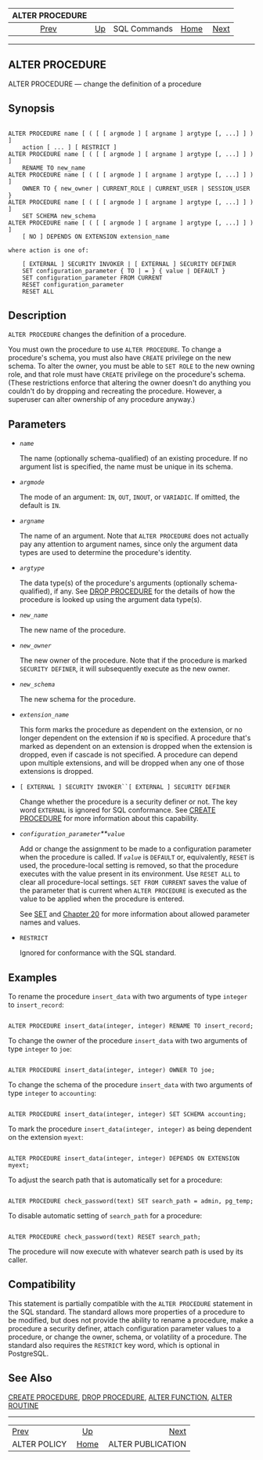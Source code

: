 <!--?xml version="1.0" encoding="UTF-8" standalone="no"?-->

|                ALTER PROCEDURE               |                                        |              |                                                       |                                                        |
| :------------------------------------------: | :------------------------------------- | :----------: | ----------------------------------------------------: | -----------------------------------------------------: |
| [Prev](sql-alterpolicy.html "ALTER POLICY")  | [Up](sql-commands.html "SQL Commands") | SQL Commands | [Home](index.html "PostgreSQL 17devel Documentation") |  [Next](sql-alterpublication.html "ALTER PUBLICATION") |

***

## ALTER PROCEDURE

ALTER PROCEDURE — change the definition of a procedure

## Synopsis

```

ALTER PROCEDURE name [ ( [ [ argmode ] [ argname ] argtype [, ...] ] ) ]
    action [ ... ] [ RESTRICT ]
ALTER PROCEDURE name [ ( [ [ argmode ] [ argname ] argtype [, ...] ] ) ]
    RENAME TO new_name
ALTER PROCEDURE name [ ( [ [ argmode ] [ argname ] argtype [, ...] ] ) ]
    OWNER TO { new_owner | CURRENT_ROLE | CURRENT_USER | SESSION_USER }
ALTER PROCEDURE name [ ( [ [ argmode ] [ argname ] argtype [, ...] ] ) ]
    SET SCHEMA new_schema
ALTER PROCEDURE name [ ( [ [ argmode ] [ argname ] argtype [, ...] ] ) ]
    [ NO ] DEPENDS ON EXTENSION extension_name

where action is one of:

    [ EXTERNAL ] SECURITY INVOKER | [ EXTERNAL ] SECURITY DEFINER
    SET configuration_parameter { TO | = } { value | DEFAULT }
    SET configuration_parameter FROM CURRENT
    RESET configuration_parameter
    RESET ALL
```

## Description

`ALTER PROCEDURE` changes the definition of a procedure.

You must own the procedure to use `ALTER PROCEDURE`. To change a procedure's schema, you must also have `CREATE` privilege on the new schema. To alter the owner, you must be able to `SET ROLE` to the new owning role, and that role must have `CREATE` privilege on the procedure's schema. (These restrictions enforce that altering the owner doesn't do anything you couldn't do by dropping and recreating the procedure. However, a superuser can alter ownership of any procedure anyway.)

## Parameters

* *`name`*

    The name (optionally schema-qualified) of an existing procedure. If no argument list is specified, the name must be unique in its schema.

* *`argmode`*

    The mode of an argument: `IN`, `OUT`, `INOUT`, or `VARIADIC`. If omitted, the default is `IN`.

* *`argname`*

    The name of an argument. Note that `ALTER PROCEDURE` does not actually pay any attention to argument names, since only the argument data types are used to determine the procedure's identity.

* *`argtype`*

    The data type(s) of the procedure's arguments (optionally schema-qualified), if any. See [DROP PROCEDURE](sql-dropprocedure.html "DROP PROCEDURE") for the details of how the procedure is looked up using the argument data type(s).

* *`new_name`*

    The new name of the procedure.

* *`new_owner`*

    The new owner of the procedure. Note that if the procedure is marked `SECURITY DEFINER`, it will subsequently execute as the new owner.

* *`new_schema`*

    The new schema for the procedure.

* *`extension_name`*

    This form marks the procedure as dependent on the extension, or no longer dependent on the extension if `NO` is specified. A procedure that's marked as dependent on an extension is dropped when the extension is dropped, even if cascade is not specified. A procedure can depend upon multiple extensions, and will be dropped when any one of those extensions is dropped.

* `[ EXTERNAL ] SECURITY INVOKER``[ EXTERNAL ] SECURITY DEFINER`

    Change whether the procedure is a security definer or not. The key word `EXTERNAL` is ignored for SQL conformance. See [CREATE PROCEDURE](sql-createprocedure.html "CREATE PROCEDURE") for more information about this capability.

* *`configuration_parameter`**`value`*

    Add or change the assignment to be made to a configuration parameter when the procedure is called. If *`value`* is `DEFAULT` or, equivalently, `RESET` is used, the procedure-local setting is removed, so that the procedure executes with the value present in its environment. Use `RESET ALL` to clear all procedure-local settings. `SET FROM CURRENT` saves the value of the parameter that is current when `ALTER PROCEDURE` is executed as the value to be applied when the procedure is entered.

    See [SET](sql-set.html "SET") and [Chapter 20](runtime-config.html "Chapter 20. Server Configuration") for more information about allowed parameter names and values.

* `RESTRICT`

    Ignored for conformance with the SQL standard.

## Examples

To rename the procedure `insert_data` with two arguments of type `integer` to `insert_record`:

```

ALTER PROCEDURE insert_data(integer, integer) RENAME TO insert_record;
```

To change the owner of the procedure `insert_data` with two arguments of type `integer` to `joe`:

```

ALTER PROCEDURE insert_data(integer, integer) OWNER TO joe;
```

To change the schema of the procedure `insert_data` with two arguments of type `integer` to `accounting`:

```

ALTER PROCEDURE insert_data(integer, integer) SET SCHEMA accounting;
```

To mark the procedure `insert_data(integer, integer)` as being dependent on the extension `myext`:

```

ALTER PROCEDURE insert_data(integer, integer) DEPENDS ON EXTENSION myext;
```

To adjust the search path that is automatically set for a procedure:

```

ALTER PROCEDURE check_password(text) SET search_path = admin, pg_temp;
```

To disable automatic setting of `search_path` for a procedure:

```

ALTER PROCEDURE check_password(text) RESET search_path;
```

The procedure will now execute with whatever search path is used by its caller.

## Compatibility

This statement is partially compatible with the `ALTER PROCEDURE` statement in the SQL standard. The standard allows more properties of a procedure to be modified, but does not provide the ability to rename a procedure, make a procedure a security definer, attach configuration parameter values to a procedure, or change the owner, schema, or volatility of a procedure. The standard also requires the `RESTRICT` key word, which is optional in PostgreSQL.

## See Also

[CREATE PROCEDURE](sql-createprocedure.html "CREATE PROCEDURE"), [DROP PROCEDURE](sql-dropprocedure.html "DROP PROCEDURE"), [ALTER FUNCTION](sql-alterfunction.html "ALTER FUNCTION"), [ALTER ROUTINE](sql-alterroutine.html "ALTER ROUTINE")

***

|                                              |                                                       |                                                        |
| :------------------------------------------- | :---------------------------------------------------: | -----------------------------------------------------: |
| [Prev](sql-alterpolicy.html "ALTER POLICY")  |         [Up](sql-commands.html "SQL Commands")        |  [Next](sql-alterpublication.html "ALTER PUBLICATION") |
| ALTER POLICY                                 | [Home](index.html "PostgreSQL 17devel Documentation") |                                      ALTER PUBLICATION |
